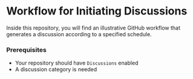 # Workflow for Initiating Discussions

Inside this repository, you will find an illustrative GitHub workflow that generates a discussion according to a specified schedule.

### Prerequisites

- Your repository should have `Discussions` enabled
- A discussion category is needed
